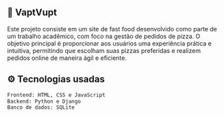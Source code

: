 ## 🍕 VaptVupt

Este projeto consiste em um site de fast food desenvolvido como parte de um trabalho acadêmico, com foco na gestão de pedidos de pizza. O objetivo principal é proporcionar aos usuários uma experiência prática e intuitiva, permitindo que escolham suas pizzas preferidas e realizem pedidos online de maneira ágil e eficiente.

## ⚙️ Tecnologias usadas

```bash
Frontend: HTML, CSS e JavaScript
Backend: Python e Django 
Banco de dados: SQLite
 
